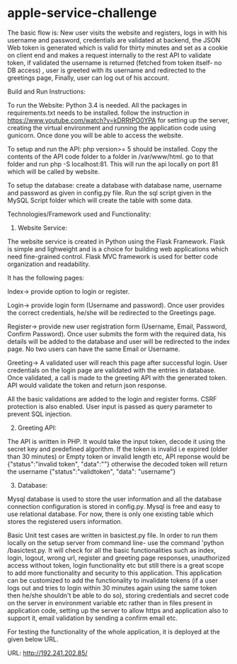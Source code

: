 # apple-service-challenge

The basic flow is: New user visits the website and registers, logs in with his username and password, credentials are validated at backend, the JSON Web token is generated which is valid for thirty minutes and set as a cookie on client end and makes a request internally to the rest API  to validate token, if validated the username is returned (fetched from token itself- no DB access) , user is greeted with its username and redirected to the greetings page, Finally, user can log out of his account.


Build and Run Instructions:

To run the Website:
Python 3.4 is needed. All the packages in requirements.txt needs to be installed. follow the instruction in https://www.youtube.com/watch?v=kDRRtPO0YPA for setting up the server, creating the virtual environment and running the application code using gunicorn. Once done you will be able to access the website.

To setup and run the API:
php version>= 5 should be installed. Copy the contents of the API code folder to a folder in /var/www/html. go to that folder and run php -S localhost:81. This will run the api locally on port 81 which will be called by website. 

To setup the database:
create a database with database name, username and password as given in config.py file. Run the sql script given in the MySQL Script folder which will create the table with some data.



Technologies/Framework used and Functionality:

1. Website Service: 

The website service is created in Python using the Flask Framework. Flask is simple and lighweight and is a choice for building web applications which need fine-grained control. Flask MVC framework is used for better code organization and readability.

It has the following pages:

Index-> provide option to login or register.

Login-> provide login form (Username and password). Once user provides the correct credentials, he/she will be redirected to the Greetings page.

Register-> provide new user registration form (Username, Email, Password, Confirm Password). Once user submits the form with the required data, his details will be added to the database and user will be redirected to the index page. No two users can have the same Email or Username.

Greeting-> A validated user will reach this page after successful login. User credentials on the login page are validated with the entries in database. Once validated, a call is made to the greeting API with the generated token. API would validate the token and return json response.

All the basic validations are added to the login and register forms. CSRF protection is also enabled. User input is passed as query parameter to prevent SQL injection. 

2. Greeting API:

The API is written in PHP. It would take the input token, decode it using the secret key and predefined algorithm. If the token is invalid i.e expired (older than 30 minutes) or Empty token or invalid length etc, API reponse would be {"status":"invalid token", "data":""} otherwise the decoded token will return the username {"status":"validtoken", "data": "username"}

3. Database: 

Mysql database is used to store the user information and all the database connection configuration is stored in config.py. Mysql is free and easy to use relational database. For now, there is only one existing table which stores the registered users information.

Basic Unit test cases are written in basictest.py file. In order to run them locally on the setup server from command line- use the command 'python <path to basictest.py>/basictest.py. It will check for all the basic functionalities such as index, login, logout, wrong url, register and greeting page responses, unauthorized access without token, login functionality etc but still there is a great scope to add more functionality and security to this application. This application can be customized to add the functionality to invalidate tokens (if a user logs out and tries to login within 30 minutes again using the same token then he/she shouldn't be able to do so), storing credentials and secret code on the server in environment variable etc rather than in files present in application code, setting up the server to allow https and application also to support it, email validation by sending a confirm email etc.  

For testing the functionality of the whole application, it is deployed at the given below URL.

URL: http://192.241.202.85/
